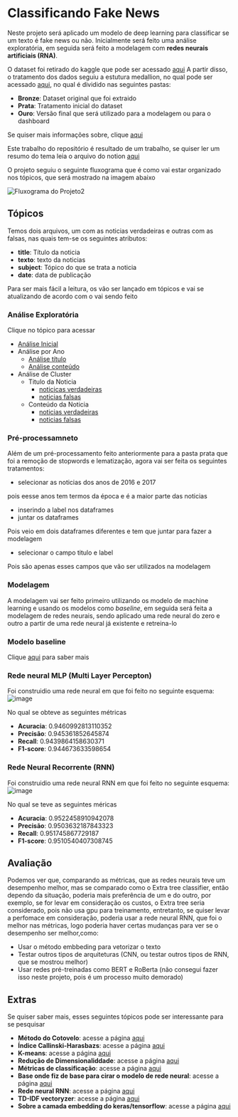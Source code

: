 # Classificando Fake News

Neste projeto será aplicado um modelo de deep learning para classificar se um texto é fake news ou não. Inicialmente será feito uma análise exploratória, em seguida será feito a modelagem com **redes neurais artificiais (RNA)**.

O dataset foi retirado do kaggle que pode ser acessado [aqui](https://www.kaggle.com/datasets/clmentbisaillon/fake-and-real-news-dataset?select=Fake.csv)
A partir disso, o tratamento dos dados seguiu a estutura medallion, no qual pode ser acessado [aqui](https://drive.google.com/drive/folders/1FBQC7RHhEKVrVm61tA2Rea7omQcQKP7C?usp=sharing), no qual é dividido nas seguintes pastas:
- **Bronze**: Dataset original que foi extraido
- **Prata**: Tratamento inicial do dataset
- **Ouro**: Versão final que será utilizado para a modelagem ou para o dashboard

Se quiser mais informações sobre, clique [aqui](https://learn.microsoft.com/pt-br/azure/databricks/lakehouse/medallion)

Este trabalho do repositório é resultado de um trabalho, se quiser ler um resumo do tema leia o arquivo do notion [aqui](https://flint-texture-e2f.notion.site/Apresenta-o-de-Redes-Neurais-09020a6725774682b206dd4d089b7232?pvs=4)

O projeto seguiu o seguinte fluxograma que é como vai estar organizado nos tópicos, que será mostrado na imagem abaixo

![Fluxograma do Projeto2](https://github.com/gustavoramos82/Classificando-Fake-News-/assets/39843884/106df216-3afd-432d-a873-1ad5ac036ff2)


## Tópicos

Temos dois arquivos, um com as noticias verdadeiras e outras com as falsas, nas quais tem-se os seguintes atributos:

- **title**: Título da noticia
- **texto**: texto da noticias
- **subject**: Tópico do que se trata a noticia
- **date**: data de publicação

Para ser mais fácil a leitura, os vão ser lançado em tópicos e vai se atualizando de acordo com o vai sendo feito

### Análise Exploratória

Clique no tópico para acessar

- [Análise Inicial](https://github.com/gustavoramos82/Classificando-Fake-News-/blob/main/Textos/An%C3%A1lise%20Inicial.md)
- Análise por Ano
  - [Análise título](https://github.com/gustavoramos82/Classificando-Fake-News-/blob/main/Textos/An%C3%A1lise%20por%20ano.md)
  - [Análise conteúdo](https://github.com/gustavoramos82/Classificando-Fake-News-/blob/main/Textos/An%C3%A1lise%20de%20por%20ano%20(subject).md)
- Análise de Cluster
  - Titulo da Noticia
      - [noticicas verdadeiras](https://github.com/gustavoramos82/Classificando-Fake-News-/blob/main/Textos/An%C3%A1lise%20de%20cluster%20noticias%20verdadeiras%20(titulo).md)
      - [noticias falsas](https://github.com/gustavoramos82/Classificando-Fake-News-/blob/main/Textos/Analise%20de%20cluster%20noticias%20falsas%20(titulo).md)
  - Conteúdo da Noticia
    - [noticias verdadeiras](https://github.com/gustavoramos82/Classificando-Fake-News-/blob/main/Textos/An%C3%A1lise%20de%20clusters%20das%20noticias%20verdadeiras%20(subject).md)
    - [noticias falsas](https://github.com/gustavoramos82/Classificando-Fake-News-/blob/main/Textos/An%C3%A1lise%20de%20cluster%20das%20noticias%20falsas%20(subject).md)

### Pré-processamneto

Além de um pré-processamento feito anteriormente para a pasta prata que foi a remoção de stopwords e lematização, agora vai ser feita os seguintes tratamentos:

- selecionar as noticias dos anos de 2016 e 2017

pois eesse anos tem termos da época e é a maior parte das noticias

- inserindo a label nos dataframes
- juntar os dataframes

Pois veio em dois dataframes diferentes e tem que juntar para fazer a modelagem

- selecionar o campo titulo e label

Pois são apenas esses campos que vão ser utilizados na modelagem

### Modelagem

A modelagem vai ser feito primeiro utilizando os modelo de machine learning e usando os modelos como *baseline*, em seguida será feita a modelagem de redes neurais, sendo aplicado uma rede neural do zero e outro a partir de uma rede neural já existente e retreina-lo

### Modelo baseline

Clique [aqui](https://github.com/gustavoramos82/Classificando-Fake-News-/blob/main/Textos/Modelagem%20com%20algoritmos%20de%20machine%20learning.md) para saber mais

### Rede neural MLP (Multi Layer Percepton)
Foi construidio uma rede neural em que foi feito no seguinte esquema:
![image](https://github.com/gustavoramos82/Classificando-Fake-News-/assets/39843884/793acd25-62b2-4ffa-9470-69b922977bdb)


No qual se obteve as seguintes métricas

  - **Acuracia**: 0.9460992813110352
  - **Precisão**: 0.945361852645874
  - **Recall**: 0.9439864158630371
  - **F1-score**: 0.944673633598654

###  Rede Neural Recorrente (RNN)
Foi construidio uma rede neural RNN em que foi feito no seguinte esquema:
![image](https://github.com/gustavoramos82/Classificando-Fake-News-/assets/39843884/c46a7877-83a5-4b84-89c2-c2ca5bb3066b)

No qual se teve as seguintes méricas

  - **Acuracia**: 0.9522458910942078
  - **Precisão**: 0.9503632187843323
  - **Recall**:  0.951745867729187
  - **F1-score**: 0.9510540407308745


## Avaliação

Podemos ver que, comparando as métricas, que as redes neurais teve um desempenho melhor, mas se comparado como o Extra tree 
classifier, então dependo da situação, poderia mais preferência de um e do outro, por exemplo, se for levar em consideração
os custos, o Extra tree seria considerado, pois não usa gpu para treinamento, entretanto, se quiser levar a perfomace em consideração, poderia usar a rede neural RNN, que foi o melhor nas métricas, logo poderia haver certas mudanças para ver se o desempenho ser melhor,como:

- Usar o método embbeding para vetorizar o texto
- Testar outros tipos de arquiteturas (CNN, ou testar outros tipos de RNN, que se mostrou melhor)
- Usar redes pré-treinadas como BERT e RoBerta (não consegui fazer isso neste projeto, pois é um processo muito demorado)

## Extras

Se quiser saber mais, esses seguintes tópicos pode ser interessante para se pesquisar

- **Método do Cotovelo**: acesse a página [aqui](https://medium.com/pizzadedados/kmeans-e-metodo-do-cotovelo-94ded9fdf3a9)
- **Índice Callinski-Harasbazs**: acesse a página [aqui](https://acervolima.com/indice-calinski-harabasz-indices-de-validade-de-cluster-conjunto-3/)
- **K-means**: acesse a página [aqui](https://medium.com/programadores-ajudando-programadores/k-means-o-que-%C3%A9-como-funciona-aplica%C3%A7%C3%B5es-e-exemplo-em-python-6021df6e2572)
- **Redução de Dimensionaliddade**: acesse a página [aqui](https://ealexbarros.medium.com/o-que-%C3%A9-a-redu%C3%A7%C3%A3o-de-dimensionalidade-em-machine-learning-cc2a89e3cdec)
- **Métricas de classificação**: acesse a página [aqui](https://medium.com/kunumi/m%C3%A9tricas-de-avalia%C3%A7%C3%A3o-em-machine-learning-classifica%C3%A7%C3%A3o-49340dcdb198)
- **Base onde fiz de base para cirar o modelo de rede neural**: acesse a página [aqui](https://realpython.com/python-keras-text-classification/#convolutional-neural-networks-cnn)
- **Rede neural RNN**: acesse a página [aqui](https://medium.com/@web2ajax/redes-neurais-recorrentes-lstm-b90b720dc3f6)
- **TD-IDF vectoryzer**: acesse a página [aqui](https://medium.com/@cmukesh8688/tf-idf-vectorizer-scikit-learn-dbc0244a911a)
- **Sobre a camada embedding do keras/tensorflow**: acesse a página [aqui](https://www.tensorflow.org/tutorials/text/word_embeddings?hl=pt-br)


